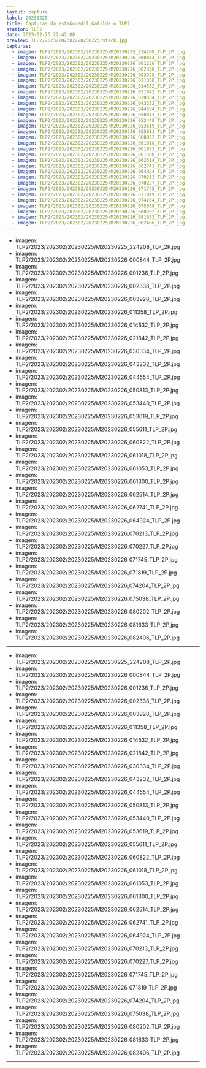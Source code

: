 ```yaml
---
layout: capture
label: 20230225
title: Capturas da esta&ccedil;&atilde;o TLP2
station: TLP2
date: 2023-02-25 22:42:08
preview: TLP2/2023/202302/20230225/stack.jpg
capturas:
  - imagem: TLP2/2023/202302/20230225/M20230225_224208_TLP_2P.jpg
  - imagem: TLP2/2023/202302/20230225/M20230226_000844_TLP_2P.jpg
  - imagem: TLP2/2023/202302/20230225/M20230226_001236_TLP_2P.jpg
  - imagem: TLP2/2023/202302/20230225/M20230226_002338_TLP_2P.jpg
  - imagem: TLP2/2023/202302/20230225/M20230226_003928_TLP_2P.jpg
  - imagem: TLP2/2023/202302/20230225/M20230226_011358_TLP_2P.jpg
  - imagem: TLP2/2023/202302/20230225/M20230226_014532_TLP_2P.jpg
  - imagem: TLP2/2023/202302/20230225/M20230226_021842_TLP_2P.jpg
  - imagem: TLP2/2023/202302/20230225/M20230226_030334_TLP_2P.jpg
  - imagem: TLP2/2023/202302/20230225/M20230226_043232_TLP_2P.jpg
  - imagem: TLP2/2023/202302/20230225/M20230226_044554_TLP_2P.jpg
  - imagem: TLP2/2023/202302/20230225/M20230226_050813_TLP_2P.jpg
  - imagem: TLP2/2023/202302/20230225/M20230226_053440_TLP_2P.jpg
  - imagem: TLP2/2023/202302/20230225/M20230226_053619_TLP_2P.jpg
  - imagem: TLP2/2023/202302/20230225/M20230226_055611_TLP_2P.jpg
  - imagem: TLP2/2023/202302/20230225/M20230226_060822_TLP_2P.jpg
  - imagem: TLP2/2023/202302/20230225/M20230226_061018_TLP_2P.jpg
  - imagem: TLP2/2023/202302/20230225/M20230226_061053_TLP_2P.jpg
  - imagem: TLP2/2023/202302/20230225/M20230226_061300_TLP_2P.jpg
  - imagem: TLP2/2023/202302/20230225/M20230226_062514_TLP_2P.jpg
  - imagem: TLP2/2023/202302/20230225/M20230226_062741_TLP_2P.jpg
  - imagem: TLP2/2023/202302/20230225/M20230226_064924_TLP_2P.jpg
  - imagem: TLP2/2023/202302/20230225/M20230226_070213_TLP_2P.jpg
  - imagem: TLP2/2023/202302/20230225/M20230226_070227_TLP_2P.jpg
  - imagem: TLP2/2023/202302/20230225/M20230226_071745_TLP_2P.jpg
  - imagem: TLP2/2023/202302/20230225/M20230226_071819_TLP_2P.jpg
  - imagem: TLP2/2023/202302/20230225/M20230226_074204_TLP_2P.jpg
  - imagem: TLP2/2023/202302/20230225/M20230226_075038_TLP_2P.jpg
  - imagem: TLP2/2023/202302/20230225/M20230226_080202_TLP_2P.jpg
  - imagem: TLP2/2023/202302/20230225/M20230226_081633_TLP_2P.jpg
  - imagem: TLP2/2023/202302/20230225/M20230226_082406_TLP_2P.jpg
---
```

  - imagem: TLP2/2023/202302/20230225/M20230225_224208_TLP_2P.jpg
  - imagem: TLP2/2023/202302/20230225/M20230226_000844_TLP_2P.jpg
  - imagem: TLP2/2023/202302/20230225/M20230226_001236_TLP_2P.jpg
  - imagem: TLP2/2023/202302/20230225/M20230226_002338_TLP_2P.jpg
  - imagem: TLP2/2023/202302/20230225/M20230226_003928_TLP_2P.jpg
  - imagem: TLP2/2023/202302/20230225/M20230226_011358_TLP_2P.jpg
  - imagem: TLP2/2023/202302/20230225/M20230226_014532_TLP_2P.jpg
  - imagem: TLP2/2023/202302/20230225/M20230226_021842_TLP_2P.jpg
  - imagem: TLP2/2023/202302/20230225/M20230226_030334_TLP_2P.jpg
  - imagem: TLP2/2023/202302/20230225/M20230226_043232_TLP_2P.jpg
  - imagem: TLP2/2023/202302/20230225/M20230226_044554_TLP_2P.jpg
  - imagem: TLP2/2023/202302/20230225/M20230226_050813_TLP_2P.jpg
  - imagem: TLP2/2023/202302/20230225/M20230226_053440_TLP_2P.jpg
  - imagem: TLP2/2023/202302/20230225/M20230226_053619_TLP_2P.jpg
  - imagem: TLP2/2023/202302/20230225/M20230226_055611_TLP_2P.jpg
  - imagem: TLP2/2023/202302/20230225/M20230226_060822_TLP_2P.jpg
  - imagem: TLP2/2023/202302/20230225/M20230226_061018_TLP_2P.jpg
  - imagem: TLP2/2023/202302/20230225/M20230226_061053_TLP_2P.jpg
  - imagem: TLP2/2023/202302/20230225/M20230226_061300_TLP_2P.jpg
  - imagem: TLP2/2023/202302/20230225/M20230226_062514_TLP_2P.jpg
  - imagem: TLP2/2023/202302/20230225/M20230226_062741_TLP_2P.jpg
  - imagem: TLP2/2023/202302/20230225/M20230226_064924_TLP_2P.jpg
  - imagem: TLP2/2023/202302/20230225/M20230226_070213_TLP_2P.jpg
  - imagem: TLP2/2023/202302/20230225/M20230226_070227_TLP_2P.jpg
  - imagem: TLP2/2023/202302/20230225/M20230226_071745_TLP_2P.jpg
  - imagem: TLP2/2023/202302/20230225/M20230226_071819_TLP_2P.jpg
  - imagem: TLP2/2023/202302/20230225/M20230226_074204_TLP_2P.jpg
  - imagem: TLP2/2023/202302/20230225/M20230226_075038_TLP_2P.jpg
  - imagem: TLP2/2023/202302/20230225/M20230226_080202_TLP_2P.jpg
  - imagem: TLP2/2023/202302/20230225/M20230226_081633_TLP_2P.jpg
  - imagem: TLP2/2023/202302/20230225/M20230226_082406_TLP_2P.jpg
---
  - imagem: TLP2/2023/202302/20230225/M20230225_224208_TLP_2P.jpg
  - imagem: TLP2/2023/202302/20230225/M20230226_000844_TLP_2P.jpg
  - imagem: TLP2/2023/202302/20230225/M20230226_001236_TLP_2P.jpg
  - imagem: TLP2/2023/202302/20230225/M20230226_002338_TLP_2P.jpg
  - imagem: TLP2/2023/202302/20230225/M20230226_003928_TLP_2P.jpg
  - imagem: TLP2/2023/202302/20230225/M20230226_011358_TLP_2P.jpg
  - imagem: TLP2/2023/202302/20230225/M20230226_014532_TLP_2P.jpg
  - imagem: TLP2/2023/202302/20230225/M20230226_021842_TLP_2P.jpg
  - imagem: TLP2/2023/202302/20230225/M20230226_030334_TLP_2P.jpg
  - imagem: TLP2/2023/202302/20230225/M20230226_043232_TLP_2P.jpg
  - imagem: TLP2/2023/202302/20230225/M20230226_044554_TLP_2P.jpg
  - imagem: TLP2/2023/202302/20230225/M20230226_050813_TLP_2P.jpg
  - imagem: TLP2/2023/202302/20230225/M20230226_053440_TLP_2P.jpg
  - imagem: TLP2/2023/202302/20230225/M20230226_053619_TLP_2P.jpg
  - imagem: TLP2/2023/202302/20230225/M20230226_055611_TLP_2P.jpg
  - imagem: TLP2/2023/202302/20230225/M20230226_060822_TLP_2P.jpg
  - imagem: TLP2/2023/202302/20230225/M20230226_061018_TLP_2P.jpg
  - imagem: TLP2/2023/202302/20230225/M20230226_061053_TLP_2P.jpg
  - imagem: TLP2/2023/202302/20230225/M20230226_061300_TLP_2P.jpg
  - imagem: TLP2/2023/202302/20230225/M20230226_062514_TLP_2P.jpg
  - imagem: TLP2/2023/202302/20230225/M20230226_062741_TLP_2P.jpg
  - imagem: TLP2/2023/202302/20230225/M20230226_064924_TLP_2P.jpg
  - imagem: TLP2/2023/202302/20230225/M20230226_070213_TLP_2P.jpg
  - imagem: TLP2/2023/202302/20230225/M20230226_070227_TLP_2P.jpg
  - imagem: TLP2/2023/202302/20230225/M20230226_071745_TLP_2P.jpg
  - imagem: TLP2/2023/202302/20230225/M20230226_071819_TLP_2P.jpg
  - imagem: TLP2/2023/202302/20230225/M20230226_074204_TLP_2P.jpg
  - imagem: TLP2/2023/202302/20230225/M20230226_075038_TLP_2P.jpg
  - imagem: TLP2/2023/202302/20230225/M20230226_080202_TLP_2P.jpg
  - imagem: TLP2/2023/202302/20230225/M20230226_081633_TLP_2P.jpg
  - imagem: TLP2/2023/202302/20230225/M20230226_082406_TLP_2P.jpg
---
